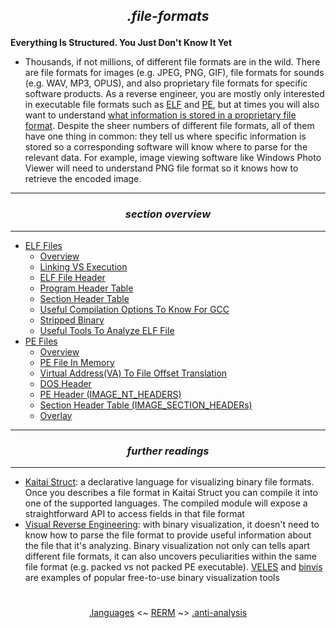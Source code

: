 ## *<p align='center'>.file-formats</p>*

__Everything Is Structured. You Just Don't Know It Yet__
* Thousands, if not millions, of different file formats are in the wild. There are file formats for images (e.g. JPEG, PNG, GIF), file formats for sounds (e.g. WAV, MP3, OPUS), and also proprietary file formats for specific software products. As a reverse engineer, you are mostly only interested in executable file formats such as [ELF](https://github.com/yellowbyte/reverse-engineering-reference-manual/blob/master/contents/file-formats/ELF_Files.md) and [PE](https://github.com/yellowbyte/reverse-engineering-reference-manual/blob/master/contents/file-formats/PE_Files.md), but at times you will also want to understand [what information is stored in a proprietary file format](https://hackernoon.com/reverse-engineering-visual-novels-101-d0bc3bf7ab8). Despite the sheer numbers of different file formats, all of them have one thing in common: they tell us where specific information is stored so a corresponding software will know where to parse for the relevant data. For example, image viewing software like Windows Photo Viewer will need to understand PNG file format so it knows how to retrieve the encoded image. 

---
### *<p align='center'> section overview </p>*
---
* [ELF Files](ELF_Files.md)
  * [Overview](ELF_Files.md#-overview-)
  * [Linking VS Execution](ELF_Files.md#-linking-vs-execution-)
  * [ELF File Header](ELF_Files.md#-elf-file-header-)
  * [Program Header Table](ELF_Files.md#-program-header-table-)
  * [Section Header Table](ELF_Files.md#-section-header-table-)
  * [Useful Compilation Options To Know For GCC](ELF_Files.md#-useful-compilation-options-to-know-for-gcc-)
  * [Stripped Binary](ELF_Files.md#-stripped-binary-)
  * [Useful Tools To Analyze ELF File](ELF_Files.md#-useful-tools-to-analyze-elf-file-)
* [PE Files](PE_Files.md)
  * [Overview](PE_Files.md#-overview-)
  * [PE File In Memory](PE_Files.md#-pe-file-in-memory-)
  * [Virtual Address(VA) To File Offset Translation](PE_Files.md#-virtual-addressva-to-file-offset-translation-)
  * [DOS Header](PE_Files.md#-dos-header-)
  * [PE Header (IMAGE_NT_HEADERS)](PE_Files.md#-pe-header-image_nt_headers-)
  * [Section Header Table (IMAGE_SECTION_HEADERs)](PE_Files.md#-section-header-table-image_section_headers-)
  * [Overlay](PE_Files.md#-overlay-)

---
### *<p align='center'> further readings </p>*
---
* [Kaitai Struct](http://kaitai.io/): a declarative language for visualizing binary file formats. Once you describes a file format in Kaitai Struct you can compile it into one of the supported languages. The compiled module will expose a straightforward API to access fields in that file format
* [Visual Reverse Engineering](https://www.youtube.com/watch?v=4bM3Gut1hIk): with binary visualization, it doesn't need to know how to parse the file format to provide useful information about the file that it's analyzing. Binary visualization not only can tells apart different file formats, it can also uncovers peculiarities within the same file format (e.g. packed vs not packed PE executable). [VELES](https://codisec.com/veles/) and [binvis](http://binvis.io/#/) are examples of popular free-to-use binary visualization tools

#
<p align='center'><a href="/contents/languages/languages.md">.languages</a> <~ <a href="/README.md#table-of-contents">RERM</a> ~> <a href="/contents/anti-analysis/anti-analysis.md">.anti-analysis</a></p>

